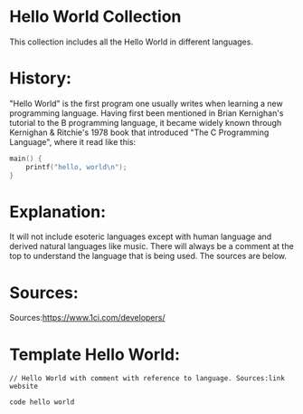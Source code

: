 # Hello World Collection
This collection includes all the Hello World in different languages.

# History:
"Hello World" is the first program one usually writes when learning a new programming language. Having first been mentioned in Brian Kernighan's tutorial to the B programming language, it became widely known through Kernighan & Ritchie's 1978 book that introduced "The C Programming Language", where it read like this:

```c
main() {
    printf("hello, world\n");
}
````

# Explanation:
It will not include esoteric languages ​​except with human language and derived natural languages ​​like music. There will always be a comment at the top to understand the language that is being used. The sources are below.

# Sources:
Sources:https://www.1ci.com/developers/

# Template Hello World:

```Hello World
// Hello World with comment with reference to language. Sources:link website

code hello world
````